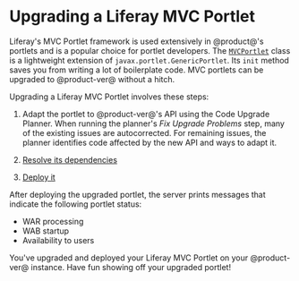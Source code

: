# Upgrading a Liferay MVC Portlet

Liferay's MVC Portlet framework is used extensively in @product@'s portlets and
is a popular choice for portlet developers. The
[`MVCPortlet`](@platform-ref@/7.2-latest/javadocs/portal-kernel/com/liferay/portal/kernel/portlet/bridges/mvc/MVCPortlet.html)
class is a lightweight extension of `javax.portlet.GenericPortlet`. Its `init`
method saves you from writing a lot of boilerplate code. MVC portlets can be
upgraded to @product-ver@ without a hitch. 

Upgrading a Liferay MVC Portlet involves these steps:

1.  Adapt the portlet to @product-ver@'s API using the Code Upgrade Planner.
    When running the planner's *Fix Upgrade Problems* step, many of the existing
    issues are autocorrected. For remaining issues, the planner identifies code
    affected by the new API and ways to adapt it.

2.  [Resolve its dependencies](/docs/tutorials/7-2/-/knowledge_base/t/resolving-a-projects-dependencies)

3.  [Deploy it](/docs/reference/7-2/-/knowledge_base/r/deploying-a-project)

After deploying the upgraded portlet, the server prints messages that indicate
the following portlet status:

-   WAR processing
-   WAB startup
-   Availability to users

You've upgraded and deployed your Liferay MVC Portlet on your @product-ver@
instance. Have fun showing off your upgraded portlet!
